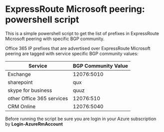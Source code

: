 <properties
   pageTitle="ExpressRoute Microsoft peering: powershell script to get the list of prefixes associated with BGP Community"
   description="ExpressRoute Microsoft peering: powershell script to get the list of prefixes associated with BGP Community"
   services=""
   documentationCenter="na"
   authors="fabferri"
   manager=""
   editor=""/>

<tags
   ms.service="Azure-ExpressRoute-Microsoft peering"
   ms.devlang="powershell"
   ms.topic="script"
   ms.tgt_pltfrm="na"
   ms.workload="na"
   ms.date="05/01/2018"
   ms.author="fabferri" />

# ExpressRoute Microsoft peering: powershell script
This is a simple powershell script to get the list of prefixes in ExpressRoute Microsoft peering with specific BGP community.

Office 365 IP prefixes that are advertised over ExpressRoute Microsoft peering are tagged with service specific BGP community values:



| Service            | BGP Community Value |
|--------------------|---------------------|
| Exchange           | 12076:5010          |
| sharepoint         | qux                 |
| skype for business | quuz                |
|other Office 365 services|12076:510       |
| CRM Online         |12076:5040           |

Before running the script be sure you are login in your Azure subscription by **Login-AzureRmAccount**
